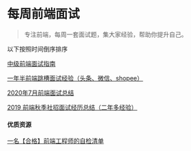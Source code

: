 # 每周前端面试
> 专注前端，每周一套面试题，集大家经验，帮助你提升自己。

以下按照时间倒序排序

[中级前端面试指南](https://ssh-blog.vercel.app/646656891/)

[一年半前端跳槽面试经验（头条、微信、shopee）](https://juejin.im/post/6844904095564709896)

[2020年7月前端面试总结](http://www.wclimb.site/2020/07/28/2020-07-interview/#more)

[2019 前端秋季社招面试经历总结（二年多经验）](https://juejin.im/post/6844903950487912462)


#### 优质资源

[一名【合格】前端工程师的自检清单](https://juejin.im/post/6844903830887366670#heading-55)
